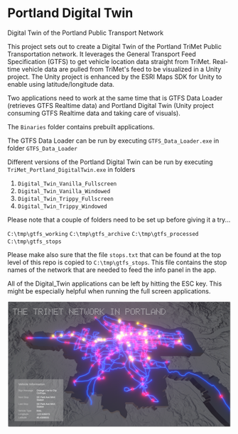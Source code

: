 # Portland Digital Twin
 Digital Twin of the Portland Public Transport Network

This project sets out to create a Digital Twin of the Portland TriMet Public Transportation network. It leverages the General Transport Feed Specification (GTFS) to get vehicle location data straight from TriMet. Real-time vehicle data are pulled from TriMet's feed to be visualized in a Unity project. The Unity project is enhanced by the ESRI Maps SDK for Unity to enable using latitude/longitude data.

Two applications need to work at the same time that is GTFS Data Loader (retrieves GTFS Realtime data) and Portland Digital Twin (Unity project consuming GTFS Realtime data and taking care of visuals).

The `Binaries` folder contains prebuilt applications.

The GTFS Data Loader can be run by executing `GTFS_Data_Loader.exe` in folder `GTFS_Data_Loader`

Different versions of the Portland Digital Twin can be run by executing `TriMet_Portland_DigitalTwin.exe` in folders 

1. `Digital_Twin_Vanilla_Fullscreen`
2. `Digital_Twin_Vanilla_Windowed`
3. `Digital_Twin_Trippy_Fullscreen`
4. `Digital_Twin_Trippy_Windowed`

Please note that a couple of folders need to be set up before giving it a try...

`C:\tmp\gtfs_working`
`C:\tmp\gtfs_archive`
`C:\tmp\gtfs_processed`
`C:\tmp\gtfs_stops`

Please make also sure that the file `stops.txt` that can be found at the top level of this repo is copied to `C:\tmp\gtfs_stops`. This file contains the stop names of the network that are needed to feed the info panel in the app.

All of the Digital_Twin applications can be left by hitting the ESC key. This might be especially helpful when running the full screen applications.

![Portland Digital Twin](/Screenshots/Portland_Digital_Twin.png)

